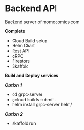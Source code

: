 # Backend API

Backend server of momocomics.com

**Complete**
  * Cloud Build setup
  * Helm Chart
  * Rest API    
  * gRPC
  * Firestore
  * Skaffold

**Build and Deploy services**
 
  ***Option 1***
  * cd grpc-server
  * gcloud builds submit .
  * helm install grpc-server helm/
  
  ***Option 2***
  * skaffold run

    